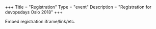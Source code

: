 +++
Title = "Registration"
Type = "event"
Description = "Registration for devopsdays Oslo 2018"
+++

<div style="width:100%; text-align:left;">

Embed registration iframe/link/etc.
</div></div>
</div>
